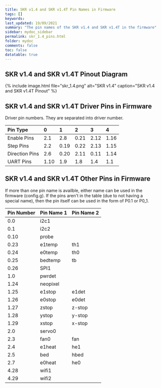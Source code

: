 ```yaml
---
title: SKR v1.4 and SKR v1.4T Pin Names in Firmware
tags: []
keywords: 
last_updated: 19/09/2021
summary: "The pin names of the SKR v1.4 and SKR v1.4T in the firmware"
sidebar: mydoc_sidebar
permalink: skr_1.4_pins.html
folder: mydoc
comments: false
toc: false
datatable: true
---
```


## SKR v1.4 and SKR v1.4T Pinout Diagram

{% include image.html file="skr_1.4.png" alt="SKR v1.4" caption="SKR v1.4 and SKR v1.4T Pinout" %}

## SKR v1.4 and SKR v1.4T Driver Pins in Firmware

Driver pin numbers. They are separated into driver number.

<div class="datatable-begin"></div>

|Pin Type|0|1|2|3|4|
| :------------- |:-------------|:-------------|:-------------|:-------------|:-------------|
|Enable Pins|2.1|2.8|0.21|2.12|1.16|
|Step Pins|2.2|0.19|0.22|2.13|1.15|
|Direction Pins|2.6|0.20|2.11|0.11|1.14|
|UART Pins|1.10|1.9|1.8|1.4|1.1|

<div class="datatable-end"></div>

## SKR v1.4 and SKR v1.4T Other Pins in Firmware 

If more than one pin name is availble, either name can be used in the firmware (config.g). 
If the pins aren't in the table (due to not having a special name), then the pin itself can be used in the form of P0.1 or P0_1.  

<div class="datatable-begin"></div>

|Pin Number|Pin Name 1|Pin Name 2|
| :------------- |:-------------|:-------------|
|0.0|i2c1||
|0.1|i2c2||
|0.10|probe||
|0.23|e1temp|th1|
|0.24|e0temp|th0|
|0.25|bedtemp|tb|
|0.26|SPI1||
|1.0|pwrdet||
|1.24|neopixel||
|1.25|e1stop|e1det|
|1.26|e0stop|e0det|
|1.27|zstop|z-stop|
|1.28|ystop|y-stop|
|1.29|xstop|x-stop|
|2.0|servo0||
|2.3|fan0|fan|
|2.4|e1heat|he1|
|2.5|bed|hbed|
|2.7|e0heat|he0|
|4.28|wifi1||
|4.29|wifi2||

<div class="datatable-end"></div>